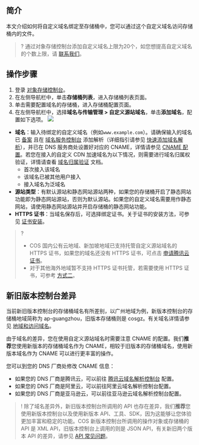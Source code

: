 ## 简介

本文介绍如何将自定义域名绑定至存储桶中，您可以通过这个自定义域名访问存储桶内的文件。

>? 通过对象存储控制台添加自定义域名上限为20个，如您想提高自定义域名的个数上限，请 [联系我们](https://cloud.tencent.com/document/product/436/37708)。
>

## 操作步骤

1. 登录 [对象存储控制台](https://console.cloud.tencent.com/cos5)。 
2. 在左侧导航栏中，单击**存储桶列表**，进入存储桶列表页面。
3. 单击需要配置域名的存储桶，进入存储桶配置页面。
4. 在左侧导航栏中，选择**域名与传输管理 > 自定义源站域名**，单击**添加域名**，配置如下选项。
    ![](https://qcloudimg.tencent-cloud.cn/raw/b4adae8bfba22bf8d14bc282b628128d.png)
  - **域名**：输入待绑定的自定义域名（例如`www.example.com`）。请确保输入的域名已 [备案](https://cloud.tencent.com/product/ba) 且在 [域名服务控制台](https://console.cloud.tencent.com/cns/domains) 添加解析（详细指引请参见 [快速添加域名解析](https://cloud.tencent.com/document/product/302/3446)），并已在 DNS 服务商处设置好对应的 CNAME，详情请参见 [CNAME 配置](https://cloud.tencent.com/document/product/228/3121)。若您在接入的自定义 CDN 加速域名为以下情况，则需要进行域名归属权验证，详情请查看 [域名归属验证](https://cloud.tencent.com/document/product/228/61702) 文档。
     - 首次接入该域名
     - 该域名已被其他用户接入
     - 接入域名为泛域名
  - **源站类型**：有默认源站和静态网站源站两种，如果您的存储桶开启了静态网站功能即为静态网站源站，否则为默认源站。如果您的自定义域名需要用作静态网站，请使用静态网站源站并开启存储桶的静态网站功能。
  - **HTTPS 证书**：当域名保存后，可选择绑定证书。关于证书的安装方法，可参见 [证书安装](https://cloud.tencent.com/document/product/400/54497)。
  >?
  >- COS 国内公有云地域、新加坡地域已支持托管自定义源站域名的 HTTPS 证书，如果您的域名还没有 HTTPS 证书，可点击 [申请腾讯云证书](https://console.cloud.tencent.com/ssl)。
  >- 对于其他海外地域暂不支持 HTTPS 证书托管，若需要使用 HTTPS 证书，可参考 [方式二](https://cloud.tencent.com/document/product/436/11142#2)。
  >



## 新旧版本控制台差异	

当前新旧版本控制台的存储桶域名有所差别，以广州地域为例，新版本控制台的存储桶地域简称为 ap-guangzhou，旧版本存储桶则是 cosgz。有关域名详情请参见 [地域和访问域名](https://cloud.tencent.com/document/product/436/6224)。	

 由于域名的差异，您在使用自定义源站域名时需要注意 CNAME 的配置。我们**推荐**您使用新版本的存储桶域名作为 CNAME，相较于旧版本的存储桶域名，使用新版本域名作为 CNAME 可以进行更丰富的操作。	

 您可以到您的 DNS 厂商处修改 CNAME 信息：	

- 如果您的 DNS 厂商是腾讯云，可以前往 [腾讯云域名解析控制台](https://console.cloud.tencent.com/domain) 配置。	
- 如果您的 DNS 厂商是阿里云，可以前往阿里云域名解析控制台配置。	
- 如果您的 DNS 厂商是亚马逊云，可以前往亚马逊云域名解析控制台配置。	

>! 除了域名差异外，新旧版本控制台所调用的 API 也存在差异，我们**推荐**您使用新版本控制台以及使用新版本 API、工具、SDK，因为这能够让您体验更加丰富和稳定的功能。COS 新版本控制台所调用的操作对象或存储桶的 API 是 XML API，旧版本控制台上调用的则是 JSON API，有关新旧两个版本 API 的差异，请参见 [API 常见问题](https://cloud.tencent.com/document/product/436/30746)。


